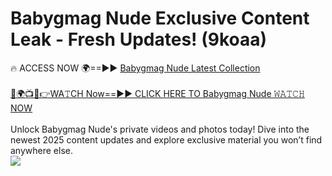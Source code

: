# Babygmag Nude Exclusive Content Leak - Fresh Updates! (9koaa)

🔥 ACCESS NOW 🌍==►► <a href="https://tinyurl.com/yc657z5k" rel="nofollow">Babygmag Nude Latest Collection</a>
<br><br>
[🔴🌍📺📱👉WA𝚃CH Now==►► CLICK HERE TO Babygmag Nude 𝚆𝙰𝚃𝙲𝙷 NOW](https://tinyurl.com/yc657z5k)
<br><br>
Unlock Babygmag Nude's private videos and photos today! Dive into the newest 2025 content updates and explore exclusive material you won’t find anywhere else.
<br>
<a href="https://tinyurl.com/yc657z5k" rel="nofollow" data-target="animated-image.originalLink"><img src="https://camo.githubusercontent.com/8a4f000d20f83aca3bf7ec5f350d767afa0574a8a352519fd8cfa583a6f93a33/68747470733a2f2f692e696d6775722e636f6d2f644a486b345a712e676966" data-canonical-src="https://i.imgur.com/dJHk4Zq.gif" style="max-width: 100%; display: inline-block;" data-target="animated-image.originalImage"></a>
<br>
